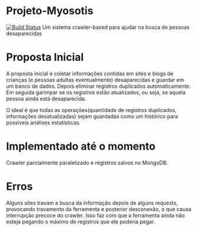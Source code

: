 Projeto-Myosotis
================
[![Build Status](https://travis-ci.org/raulsenaferreira/Projeto-Myosotis.svg)](https://travis-ci.org/raulsenaferreira/Projeto-Myosotis)
Um sistema crawler-based para ajudar na busca de pessoas desaparecidas

Proposta Inicial
==
A proposta inicial é coletar informações contidas em sites e blogs de crianças (e pessoas adultas eventualmente) desaparecidas e guardar em um banco de dados. Depois eliminar registros duplicados automaticamente. Em seguida garimpar se os registros estão atualizados, ou seja, se aquela pessoa ainda está desaparecida.

O ideal é que todas as operações(quantidade de registros duplicados, informações desatualizadas) sejam guardadas como um histórico para possíveis análises estatísticas.

Implementado até o momento
==
Crawler parcialmente paralelizado e registros salvos no MongoDB.

Erros
==
Alguns sites travam a busca da informação depois de alguns requests, provocando travamento da ferramenta e posterior desconexão, o que causa interrupção precoce do crawler. Isso faz com que a ferramenta ainda não esteja pegando o máximo de registros que ele poderia pegar.
